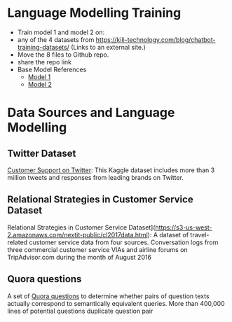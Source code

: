 # Language Modelling Training
- Train model 1 and model 2 on:
- any of the 4 datasets from https://kili-technology.com/blog/chatbot-training-datasets/ (Links to an external site.)
- Move the 8 files to Github repo. 
- share the repo link
- Base Model References
  - [Model 1](https://colab.research.google.com/drive/1oom9GHelvSXoguS2p6HTN1zTlNf6Ht8K?usp=sharing)
  - [Model 2](https://colab.research.google.com/drive/1UOsxXSoG7JMSTU92G5YQgG3vQeZWlX7g?usp=sharing)
  
 # Data Sources and Language Modelling
  
 ## Twitter Dataset
 [Customer Support on Twitter](https://www.kaggle.com/thoughtvector/customer-support-on-twitter): This Kaggle dataset includes more than 3 million tweets and responses from leading brands on Twitter.
  
 ## Relational Strategies in Customer Service Dataset
 Relational Strategies in Customer Service Dataset](https://s3-us-west-2.amazonaws.com/nextit-public/cl2017data.html): A dataset of travel-related customer service data from four sources. Conversation logs from three commercial customer service VIAs and airline forums on TripAdvisor.com during the month of August 2016
 
 ## Quora questions
 A set of [Quora questions](https://data.quora.com/First-Quora-Dataset-Release-Question-Pairs) to determine whether pairs of question texts actually correspond to semantically equivalent queries. More than 400,000 lines of potential questions duplicate question pair
 
